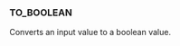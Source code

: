 <!--
This is generated by ESQL's AbstractFunctionTestCase. Do no edit it. See ../README.md for how to regenerate it.
-->

### TO_BOOLEAN
Converts an input value to a boolean value.


